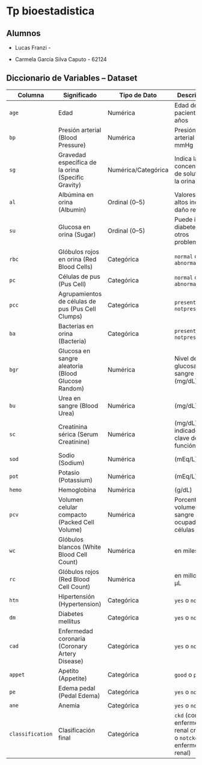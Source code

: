 # Tp bioestadistica
## Alumnos
* Lucas Franzi - 

* Carmela García Silva Caputo - 62124


## Diccionario de Variables – Dataset

| **Columna** | **Significado** | **Tipo de Dato** | **Descripción** |
|-------------|------------------|------------------|------------------|
| `age`       | Edad             | Numérica         | Edad del paciente en años |
| `bp`        | Presión arterial (Blood Pressure) | Numérica | Presión arterial en mmHg |
| `sg`        | Gravedad específica de la orina (Specific Gravity) | Numérica/Categórica | Indica la concentración de solutos en la orina |
| `al`        | Albúmina en orina (Albumin) | Ordinal (0–5) | Valores más altos indican daño renal |
| `su`        | Glucosa en orina (Sugar) | Ordinal (0–5) | Puede indicar diabetes u otros problemas |
| `rbc`       | Glóbulos rojos en orina (Red Blood Cells) | Categórica | `normal` o `abnormal` |
| `pc`        | Células de pus (Pus Cell) | Categórica | `normal` o `abnormal` |
| `pcc`       | Agrupamientos de células de pus (Pus Cell Clumps) | Categórica | `present` o `notpresent` |
| `ba`        | Bacterias en orina (Bacteria) | Categórica | `present` o `notpresent` |
| `bgr`       | Glucosa en sangre aleatoria (Blood Glucose Random) | Numérica | Nivel de glucosa en sangre (mg/dL) |
| `bu`        | Urea en sangre (Blood Urea) | Numérica | (mg/dL) |
| `sc`        | Creatinina sérica (Serum Creatinine) | Numérica | (mg/dL), indicador clave de función renal |
| `sod`       | Sodio (Sodium) | Numérica | (mEq/L) |
| `pot`       | Potasio (Potassium) | Numérica | (mEq/L) |
| `hemo`      | Hemoglobina | Numérica | (g/dL) |
| `pcv`       | Volumen celular compacto (Packed Cell Volume) | Numérica | Porcentaje del volumen de sangre ocupado por células |
| `wc`        | Glóbulos blancos (White Blood Cell Count) | Numérica | en miles/μL |
| `rc`        | Glóbulos rojos (Red Blood Cell Count) | Numérica | en millones/μL |
| `htn`       | Hipertensión (Hypertension) | Categórica | `yes` o `no` |
| `dm`        | Diabetes mellitus | Categórica | `yes` o `no` |
| `cad`       | Enfermedad coronaria (Coronary Artery Disease) | Categórica | `yes` o `no` |
| `appet`     | Apetito (Appetite) | Categórica | `good` o `poor` |
| `pe`        | Edema pedal (Pedal Edema) | Categórica | `yes` o `no` |
| `ane`       | Anemia | Categórica | `yes` o `no` |
| `classification` | Clasificación final | Categórica | `ckd` (con enfermedad renal crónica) o `notckd` (sin enfermedad renal) |
